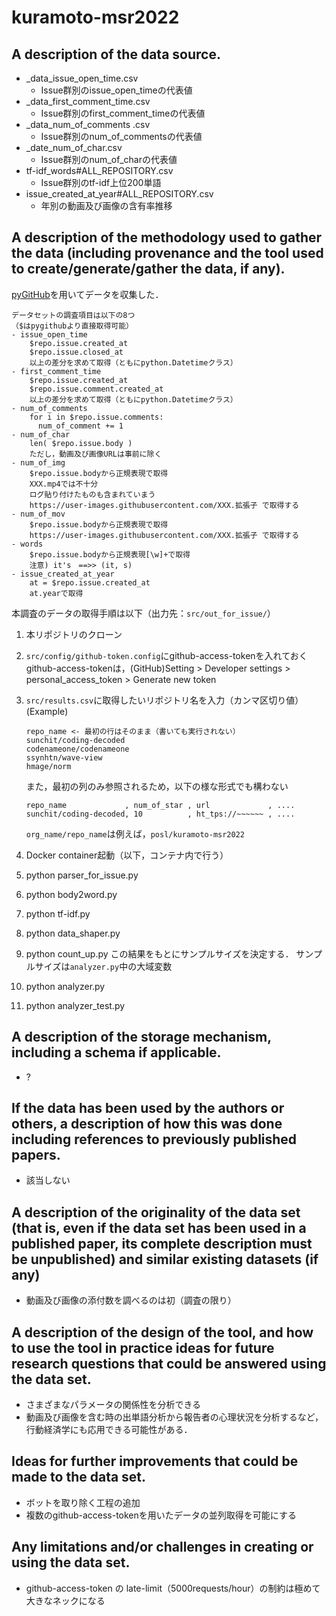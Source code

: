 # kuramoto-msr2022

## A description of the data source.
- _data_issue_open_time.csv
  - Issue群別のissue_open_timeの代表値
- _data_first_comment_time.csv
  - Issue群別のfirst_comment_timeの代表値
- _data_num_of_comments .csv
  - Issue群別のnum_of_commentsの代表値
- _date_num_of_char.csv
  - Issue群別のnum_of_charの代表値
- tf-idf_words#ALL_REPOSITORY.csv 
  - Issue群別のtf-idf上位200単語
- issue_created_at_year#ALL_REPOSITORY.csv 
  - 年別の動画及び画像の含有率推移
## A description of the methodology used to gather the data (including provenance and the tool used to create/generate/gather the data, if any). <br>
[pyGitHub](https://pygithub.readthedocs.io/en/latest/introduction.html)を用いてデータを収集した．
~~~
データセットの調査項目は以下の8つ
（$はpygithubより直接取得可能）
- issue_open_time
    $repo.issue.created_at
    $repo.issue.closed_at 
    以上の差分を求めて取得（ともにpython.Datetimeクラス）
- first_comment_time 
    $repo.issue.created_at 
    $repo.issue.comment.created_at 
    以上の差分を求めて取得（ともにpython.Datetimeクラス）
- num_of_comments 
    for i in $repo.issue.comments: 
      num_of_comment += 1
- num_of_char 
    len( $repo.issue.body ) 
    ただし，動画及び画像URLは事前に除く
- num_of_img 
    $repo.issue.bodyから正規表現で取得 
    XXX.mp4では不十分 
    ログ貼り付けたものも含まれていまう 
    https://user-images.githubusercontent.com/XXX.拡張子 で取得する
- num_of_mov 
    $repo.issue.bodyから正規表現で取得 
    https://user-images.githubusercontent.com/XXX.拡張子 で取得する
- words 
    $repo.issue.bodyから正規表現[\w]+で取得 
    注意) it's　==>> (it, s) 
- issue_created_at_year
    at = $repo.issue.created_at
    at.yearで取得
~~~

本調査のデータの取得手順は以下（出力先：`src/out_for_issue/`）
  1. 本リポジトリのクローン
  2. `src/config/github-token.config`にgithub-access-tokenを入れておく
      <br>github-access-tokenは，(GitHub)Setting > Developer settings > personal_access_token > Generate new token
  3. `src/results.csv`に取得したいリポジトリ名を入力（カンマ区切り値） <br> (Example)
      ~~~
      repo_name <- 最初の行はそのまま（書いても実行されない）
      sunchit/coding-decoded
      codenameone/codenameone
      ssynhtn/wave-view
      hmage/norm
      ~~~
      また，最初の列のみ参照されるため，以下の様な形式でも構わない
      ~~~
      repo_name             , num_of_star , url             , ....
      sunchit/coding-decoded, 10          , ht_tps://~~~~~~ , ....
      ~~~
      
      `org_name/repo_name`は例えば，`posl/kuramoto-msr2022`
  4. Docker container起動（以下，コンテナ内で行う）
  5. python parser_for_issue.py
  6. python body2word.py
  7. python tf-idf.py
  8. python data_shaper.py
  9. python count_up.py
      この結果をもとにサンプルサイズを決定する．
      サンプルサイズは`analyzer.py`中の大域変数
  11. python analyzer.py
  12. python analyzer_test.py

## A description of the storage mechanism, including a schema if applicable. <br>
- ?
## If the data has been used by the authors or others, a description of how this was done including references to previously published papers. <br>
- 該当しない
## A description of the originality of the data set (that is, even if the data set has been used in a published paper, its complete description must be unpublished) and similar existing datasets (if any) <br>
- 動画及び画像の添付数を調べるのは初（調査の限り）
## A description of the design of the tool, and how to use the tool in practice ideas for future research questions that could be answered using the data set. <br>
- さまざまなパラメータの関係性を分析できる
- 動画及び画像を含む時の出単語分析から報告者の心理状況を分析するなど，行動経済学にも応用できる可能性がある．
## Ideas for further improvements that could be made to the data set. <br>
- ボットを取り除く工程の追加
- 複数のgithub-access-tokenを用いたデータの並列取得を可能にする
## Any limitations and/or challenges in creating or using the data set. <br>
- github-access-token の late-limit（5000requests/hour）の制約は極めて大きなネックになる
